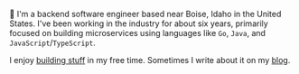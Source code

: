👋 I'm a backend software engineer based near Boise, Idaho in the United States. I've been working in the industry for about six years, primarily focused on building microservices using languages like `Go`, `Java`, and `JavaScript`/`TypeScript`.

I enjoy [building stuff](https://github.com/jaredpetersen "GitHub") in my free time. Sometimes I write about it on my [blog](/blog "Blog").
